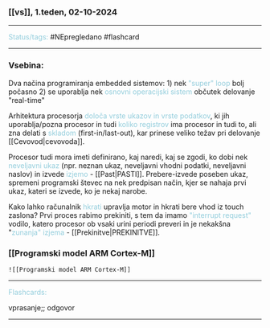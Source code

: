 ### [[vs]], 1.teden, 02-10-2024
---

<font color="#92cddc">Status/tags:</font> #NEpregledano #flashcard

---

### Vsebina:

Dva načina programiranja embedded sistemov:
	1) nek <font color="#92cddc">"super" loop</font>
		bolj počasno
	2) se uporablja nek <font color="#92cddc">osnovni operacijski sistem</font>
		občutek delovanje "real-time"

Arhitektura procesorja <font color="#92cddc">določa vrste ukazov in vrste podatkov</font>, ki jih uporablja/pozna procesor in tudi <font color="#92cddc">koliko registrov</font> ima procesor in tudi to, ali zna delati s <font color="#92cddc">skladom</font> (first-in/last-out), kar prinese veliko težav pri delovanje [[Cevovod|cevovoda]].

Procesor tudi mora imeti definirano, kaj naredi, kaj se zgodi, ko dobi nek <font color="#92cddc">neveljavni ukaz</font> (npr. neznan ukaz, neveljavni vhodni podatki, neveljavni naslov) in izvede <font color="#92cddc">izjemo</font> - [[Past|PASTI]]. Prebere-izvede poseben ukaz, spremeni programski števec na nek predpisan način, kjer se nahaja prvi ukaz, kateri se izvede, ko je nekaj narobe.

Kako lahko računalnik <font color="#92cddc">hkrati</font> upravlja motor in hkrati bere vhod iz touch zaslona?
	Prvi proces rabimo prekiniti, s tem da imamo <font color="#92cddc">"interrupt request"</font> vodilo, katero procesor ob vsaki urini periodi preveri in je nekakšna "<font color="#92cddc">zunanja" izjema</font> - [[Prekinitve|PREKINITVE]].

### [[Programski model ARM Cortex-M]]
	![[Programski model ARM Cortex-M]]

---

<font color="#92cddc">Flashcards:</font>

vprasanje;; odgovor

---
